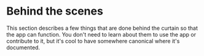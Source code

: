 # Behind the scenes

This section describes a few things that are done behind the curtain so that the app can function. You don't need to learn about them to use the app or contribute to it, but it's cool to have somewhere canonical where it's documented.

